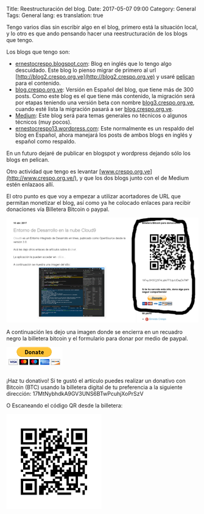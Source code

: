 Title: Reestructuración del blog.
Date: 2017-05-07 09:00
Category: General
Tags: General
lang: es
translation: true

Tengo varios días sin escribir algo en el blog, primero está la situación local, y lo otro es que ando pensando hacer una reestructuración de los blogs que tengo.

Los blogs que tengo son:

- [ernestocrespo.blogspot.com](http://ernestocrespo.blogspot.com/): Blog en inglés que lo tengo algo descuidado. Este blog lo pienso migrar de primero al url [http://blog2.crespo.org.ve](http://blog2.crespo.org.ve) y usaré [pelican](http://github.com/getpelican/pelican) para el contenido.   
- [blog.crespo.org.ve](http://blog.crespo.org.ve/): Versión en Español del blog, que tiene más de 300 posts. Como este blog es el que tiene más contenido, la migración será por etapas teniendo una versión beta con nombre [blog3.crespo.org.ve](http://blog3.crespo.org.ve/), cuando esté lista la migración pasará a ser [blog.crespo.org.ve](http://blog.crespo.org.ve/).    
- [Medium](http://medium.com/@_seraph1): Este blog será para temas generales no técnicos o algunos técnicos (muy pocos).     
- [ernestocrespo13.wordpress.com](http://ernestocrespo13.wordpress.com/): Este normalmente es un respaldo del blog en Español,  ahora manejará los posts de ambos blogs en inglés y español como respaldo.

En un futuro dejaré de publicar en blogspot y wordpress dejando sólo los blogs  en  pelican.

Otro actividad que tengo es levantar [www.crespo.org.ve](http://www.crespo.org.ve/), y que los dos blogs junto con el de Medium estén enlazaos allí.

El otro punto es que voy a empezar a utilizar acortadores de URL que permitan monetizar el blog, así como ya he colocado enlaces para recibir donaciones vía Billetera Bitcoin o paypal.

![](./images/restructuraciondelblog-1.png)

A continuación les dejo una imagen donde se encierra en un recuadro negro la billetera bitcoin y el formulario para donar por medio de paypal.

![](./images/restructuraciondelblog-2.gif)

##  ##
¡Haz tu donativo!
Si te gustó el artículo puedes realizar un donativo con Bitcoin (BTC)
usando la billetera digital de tu preferencia a la siguiente
dirección: 17MtNybhdkA9GV3UNS6BTwPcuhjXoPrSzV

O Escaneando el código QR desde la billetera:

![17MtNybhdkA9GV3UNS6BTwPcuhjXoPrSzV](./images/17MtNybhdkA9GV3UNS6BTwPcuhjXoPrSzV.png)
